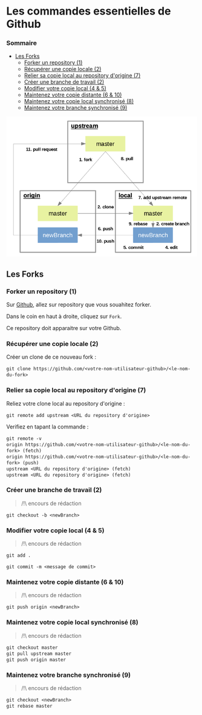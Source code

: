 # Les commandes essentielles de Github

### Sommaire

- [Les Forks](#les-forks)
  - [Forker un repository (1)](#forker-un-repository-1)
  - [Récupérer une copie locale (2)](#récupérer-une-copie-locale-2)
  - [Relier sa copie local au repository d'origine (7)](#relier-sa-copie-local-au-repository-dorigine-7)
  - [Créer une branche de travail (2)](#créer-une-branche-de-travail-2)
  - [Modifier votre copie local (4 & 5)](#modifier-votre-copie-local-4--5)
  - [Maintenez votre copie distante (6 & 10)](#maintenez-votre-copie-distante-6--10)
  - [Maintenez votre copie local synchronisé (8)](#maintenez-votre-copie-local-synchronisé-8)
  - [Maintenez votre branche synchronisé (9)](#maintenez-votre-branche-synchronisé-9)

![Le process Github](resources/github-process.png)

## Les Forks

### Forker un repository (1)

Sur [Github](https://github.com/), allez sur repository que vous souahitez forker.

Dans le coin en haut à droite, cliquez sur `Fork`.

Ce repository doit apparaitre sur votre Github.

### Récupérer une copie locale (2)

Créer un clone de ce nouveau fork :

```git
git clone https://github.com/<votre-nom-utilisateur-github>/<le-nom-du-fork>
```

### Relier sa copie local au repository d'origine (7)

Reliez votre clone local au repository d'origine :

```git
git remote add upstream <URL du repository d'origine>
```

Verifiez en tapant la commande :

```git
git remote -v
origin https://github.com/<votre-nom-utilisateur-github>/<le-nom-du-fork> (fetch)
origin https://github.com/<votre-nom-utilisateur-github>/<le-nom-du-fork> (push)
upstream <URL du repository d'origine> (fetch)
upstream <URL du repository d'origine> (fetch)
```

### Créer une branche de travail (2)

> /!\ encours de rédaction

```git
git checkout -b <newBranch>
```

### Modifier votre copie local (4 & 5)

> /!\ encours de rédaction

```git
git add .
```

```git
git commit -m <message de commit>
```

### Maintenez votre copie distante (6 & 10)

> /!\ encours de rédaction

```git
git push origin <newBranch>
```

### Maintenez votre copie local synchronisé (8)

> /!\ encours de rédaction

```git
git checkout master
git pull upstream master
git push origin master
```

### Maintenez votre branche synchronisé (9)

> /!\ encours de rédaction

```git
git checkout <newBranch>
git rebase master
```
